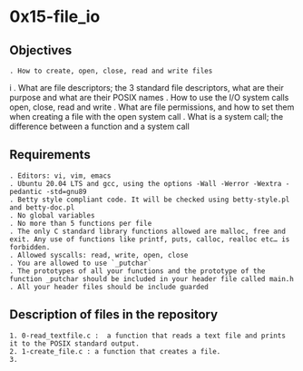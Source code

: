 # 0x15-file_io

## Objectives

	. How to create, open, close, read and write files
i	. What are file descriptors; the 3 standard file descriptors, what are their purpose and what are their POSIX names
	. How to use the I/O system calls open, close, read and write
	. What are file permissions, and how to set them when creating a file with the open system call
	. What is a system call; the difference between a function and a system call

## Requirements

	. Editors: vi, vim, emacs
	. Ubuntu 20.04 LTS and gcc, using the options -Wall -Werror -Wextra -pedantic -std=gnu89
	. Betty style compliant code. It will be checked using betty-style.pl and betty-doc.pl
	. No global variables
	. No more than 5 functions per file
	. The only C standard library functions allowed are malloc, free and exit. Any use of functions like printf, puts, calloc, realloc etc… is forbidden.
	. Allowed syscalls: read, write, open, close
	. You are allowed to use `_putchar`
	. The prototypes of all your functions and the prototype of the function _putchar should be included in your header file called main.h
	. All your header files should be include guarded

## Description of files in the repository

	1. 0-read_textfile.c :  a function that reads a text file and prints it to the POSIX standard output.
	2. 1-create_file.c : a function that creates a file.
	3. 

